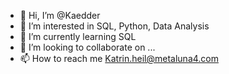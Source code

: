 - 👋 Hi, I’m @Kaedder
- 👀 I’m interested in SQL, Python, Data Analysis
- 🌱 I’m currently learning SQL
- 💞️ I’m looking to collaborate on ...
- 📫 How to reach me Katrin.heil@metaluna4.com

<!---
Kaedder/Kaedder is a ✨ special ✨ repository because its `README.md` (this file) appears on your GitHub profile.
You can click the Preview link to take a look at your changes.
--->
